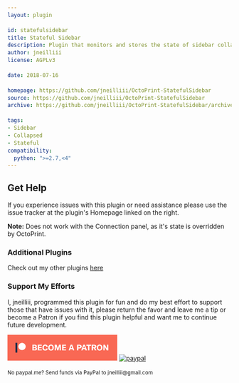 ```yaml
---
layout: plugin

id: statefulsidebar
title: Stateful Sidebar
description: Plugin that monitors and stores the state of sidebar collapsed panels and restores that state upon next visit to OctoPrint.
author: jneilliii
license: AGPLv3

date: 2018-07-16

homepage: https://github.com/jneilliii/OctoPrint-StatefulSidebar
source: https://github.com/jneilliii/OctoPrint-StatefulSidebar
archive: https://github.com/jneilliii/OctoPrint-StatefulSidebar/archive/master.zip

tags:
- Sidebar
- Collapsed
- Stateful
compatibility:
  python: ">=2.7,<4"
---
```


## Get Help

If you experience issues with this plugin or need assistance please use the issue tracker at the plugin's Homepage linked on the right.

**Note:**  Does not work with the Connection panel, as it's state is overridden by OctoPrint.

### Additional Plugins

Check out my other plugins [here](https://plugins.octoprint.org/by_author/#jneilliii)

### Support My Efforts
I, jneilliii, programmed this plugin for fun and do my best effort to support those that have issues with it, please return the favor and leave me a tip or become a Patron if you find this plugin helpful and want me to continue future development.

[![Patreon](/assets/img/plugins/statefulsidebar/patreon-with-text-new.png)](https://www.patreon.com/jneilliii) [![paypal](/assets/img/plugins/statefulsidebar/paypal-with-text.png)](https://paypal.me/jneilliii)

<small>No paypal.me? Send funds via PayPal to jneilliii&#64;gmail&#46;com</small>
